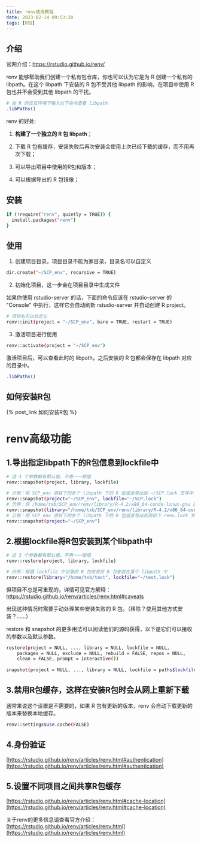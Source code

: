 ```yaml
---
title: renv使用教程
date: 2023-02-14 09:53:28
tags: [R包]
---
```


## 介绍

官网介绍：https://rstudio.github.io/renv/

renv 能够帮助我们创建一个私有包仓库，你也可以认为它是为 R 创建一个私有的 libpath。在这个 libpath 下安装的 R 包不受其他 libpath 的影响，在项目中使用 R 包也并不会受到其他 libpath 的干扰。

```bash
# 在 R 的交互环境下输入以下命令查看 libpath
.libPaths()
```

renv 的好处:

1. **构建了一个独立的 R 包 libpath**；

2. 下载 R 包有缓存，安装失败后再次安装会使用上次已经下载的缓存，而不用再次下载；

3. 可以导出项目中使用的R包和版本；

4. 可以根据导出的 R 包镜像；

## 安装

```bash
if (!require("renv", quietly = TRUE)) {
  install.packages("renv")
}
```

## 使用

1. 创建项目目录，项目目录不能为家目录，目录名可以自定义

```bash
dir.create("~/SCP_env", recursive = TRUE)
```

2. 初始化项目，这一步会在项目目录中生成文件

如果你使用 rstudio-server 的话，下面的命令应该在 rstudio-server 的 "Console" 中执行，这样它会自动刷新 rstudio-server 并自动创建 R project。

```bash
# 项目名可以自定义
renv::init(project = "~/SCP_env", bare = TRUE, restart = TRUE)
```

3. 激活项目进行使用

```bash
renv::activate(project = "~/SCP_env")
```

激活项目后，可以查看此时的 libpath，之后安装的 R 包都会保存在 libpath 对应的目录中。

```bash
.libPaths()
```

## 如何安装R包

{% post_link 如何安装R包 %}

# renv高级功能

## 1.导出指定libpath下的R包信息到lockfile中

```bash
# 这 3 个参数都有默认值，不用一一赋值
renv::snapshot(project, library, lockfile)

# 示例：将 SCP_env 项目下的多个 libpath 下的 R 包信息导出到 ~/SCP.lock 文件中
renv::snapshot(project="~/SCP_env", lockfile="~/SCP.lock")
# 示例：将 /home/txb/SCP_env/renv/library/R-4.2/x86_64-conda-linux-gnu 目录下的 R 包信息导出到 ~/SCP.lock 文件中
renv::snapshot(library="/home/txb/SCP_env/renv/library/R-4.2/x86_64-conda-linux-gnu", lockfile="~/SCP.lock")
# 示例：将 SCP_env 项目下的多个 libpath 下的 R 包信息导出到项目下 renv.lock 文件中
renv::snapshot(project="~/SCP_env")
```

## 2.根据lockfile将R包安装到某个libpath中

```bash
# 这 3 个参数都有默认值，不用一一赋值
renv::restore(project, library, lockfile)

# 示例：根据 lockfile 中记录的 R 包信息将 R 包安装在某个 libpath 中
renv::restore(library="/home/txb/test", lockfile="~/test.lock")
```

但项目不总是可重现的，详情可见官方解释：https://rstudio.github.io/renv/articles/renv.html#caveats

出现这种情况时需要手动处理某些安装失败的 R 包。（移除？使用其他方式安装？……）

restore 和 snapshot 的更多用法可以阅读他们的源码获得，以下是它们可以接收的参数以及默认参数。

```bash
restore(project = NULL, ..., library = NULL, lockfile = NULL, 
    packages = NULL, exclude = NULL, rebuild = FALSE, repos = NULL, 
    clean = FALSE, prompt = interactive())
    
snapshot(project = NULL, ..., library = NULL, lockfile = paths$lockfile(project = project)
```

## 3.禁用R包缓存，这样在安装R包时会从网上重新下载

通常来说这个设置是不需要的，如果 R 包有更新的版本，renv 会自动下载更新的版本来替换本地缓存。

```bash
renv::settings$use.cache(FALSE)
```

## 4.身份验证

[https://rstudio.github.io/renv/articles/renv.html#authentication](https://rstudio.github.io/renv/articles/renv.html#authentication)

## 5.设置不同项目之间共享R包缓存

[https://rstudio.github.io/renv/articles/renv.html#cache-location](https://rstudio.github.io/renv/articles/renv.html#cache-location)

关于renv的更多信息请查看官方介绍：[https://rstudio.github.io/renv/articles/renv.html](https://rstudio.github.io/renv/articles/renv.html)



